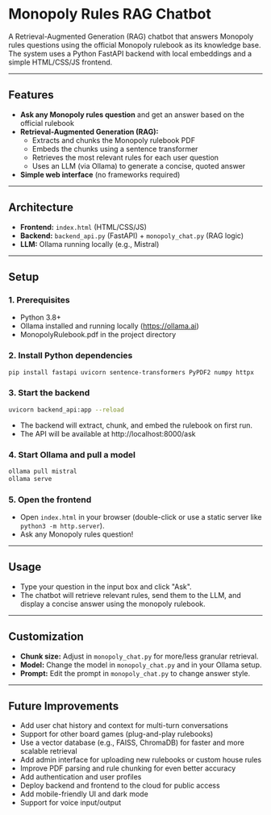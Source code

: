 # Monopoly Rules RAG Chatbot

A Retrieval-Augmented Generation (RAG) chatbot that answers Monopoly rules questions using the official Monopoly rulebook as its knowledge base. The system uses a Python FastAPI backend with local embeddings and a simple HTML/CSS/JS frontend.

---

## Features
- **Ask any Monopoly rules question** and get an answer based on the official rulebook
- **Retrieval-Augmented Generation (RAG):**
  - Extracts and chunks the Monopoly rulebook PDF
  - Embeds the chunks using a sentence transformer
  - Retrieves the most relevant rules for each user question
  - Uses an LLM (via Ollama) to generate a concise, quoted answer
- **Simple web interface** (no frameworks required)

---

## Architecture
- **Frontend:** `index.html` (HTML/CSS/JS)
- **Backend:** `backend_api.py` (FastAPI) + `monopoly_chat.py` (RAG logic)
- **LLM:** Ollama running locally (e.g., Mistral)

---

## Setup

### 1. Prerequisites
- Python 3.8+
- Ollama installed and running locally (https://ollama.ai)
- MonopolyRulebook.pdf in the project directory

### 2. Install Python dependencies
```bash
pip install fastapi uvicorn sentence-transformers PyPDF2 numpy httpx
```

### 3. Start the backend
```bash
uvicorn backend_api:app --reload
```
- The backend will extract, chunk, and embed the rulebook on first run.
- The API will be available at http://localhost:8000/ask

### 4. Start Ollama and pull a model
```bash
ollama pull mistral
ollama serve
```

### 5. Open the frontend
- Open `index.html` in your browser (double-click or use a static server like `python3 -m http.server`).
- Ask any Monopoly rules question!

---

## Usage
- Type your question in the input box and click "Ask".
- The chatbot will retrieve relevant rules, send them to the LLM, and display a concise answer using the monopoly rulebook.

---

## Customization
- **Chunk size:** Adjust in `monopoly_chat.py` for more/less granular retrieval.
- **Model:** Change the model in `monopoly_chat.py` and in your Ollama setup.
- **Prompt:** Edit the prompt in `monopoly_chat.py` to change answer style.

---

## Future Improvements
- Add user chat history and context for multi-turn conversations
- Support for other board games (plug-and-play rulebooks)
- Use a vector database (e.g., FAISS, ChromaDB) for faster and more scalable retrieval
- Add admin interface for uploading new rulebooks or custom house rules
- Improve PDF parsing and rule chunking for even better accuracy
- Add authentication and user profiles
- Deploy backend and frontend to the cloud for public access
- Add mobile-friendly UI and dark mode
- Support for voice input/output
